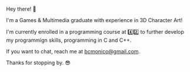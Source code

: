 Hey there! :wave:

I'm a Games & Multimedia graduate with experience in 3D Character Art!

I'm currently enrolled in a programming course at :four::two: to further develop my programmign skills, programming in C and C++.

If you want to chat, reach me at bcmonico@gmail.com.

Thanks for stopping by. :sunglasses:
